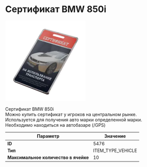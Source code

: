# Сертификат BMW 850i

![Item Image](../img/5476.webp?raw=true)

Сертификат BMW 850i<br>Можно купить сертификат у игроков на центральном рынке.<br>Используется для получения авто марки определенной марки.<br>Необходимо находиться на автобазаре (/GPS)


| Параметр | Значение |
|----------|----------|
| **ID** | 5476 |
| **Тип** | ITEM_TYPE_VEHICLE |
| **Максимальное количество в ячейке** | 10 |

